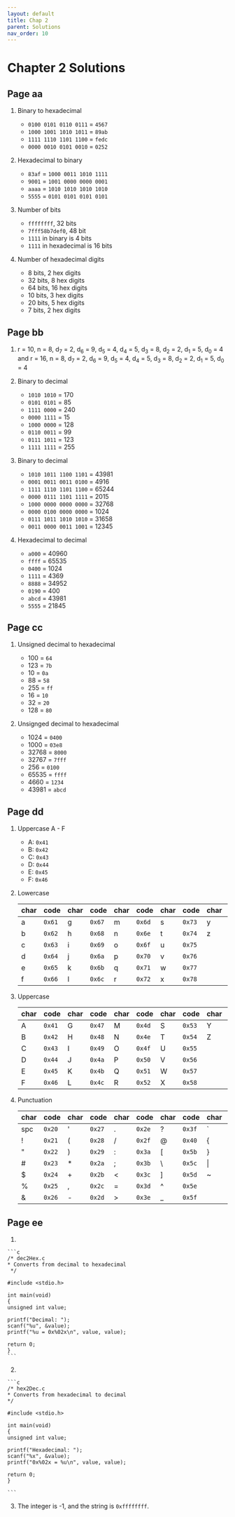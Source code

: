 ```yaml
---
layout: default
title: Chap 2
parent: Solutions
nav_order: 10
---
```


# Chapter 2 Solutions

## Page aa
1. Binary to hexadecimal

    - `0100 0101 0110 0111` = `4567`
    - `1000 1001 1010 1011` = `89ab`
    - `1111 1110 1101 1100` = `fedc`
    - `0000 0010 0101 0010` = `0252`

2. Hexadecimal to binary

    - `83af` = `1000 0011 1010 1111`
    - `9001` = `1001 0000 0000 0001`
    - `aaaa` = `1010 1010 1010 1010`
    - `5555` = `0101 0101 0101 0101`

3. Number of bits
    - `ffffffff`, 32 bits
    - `7fff58b7def0`, 48 bit
    - `1111` in binary is 4 bits
    - `1111` in hexadecimal is 16 bits


4. Number of hexadecimal digits
    - 8 bits, 2 hex digits
    - 32 bits, 8 hex digits
    - 64 bits, 16 hex digits
    - 10 bits, 3 hex digits
    - 20 bits, 5 hex digits
    - 7 bits, 2 hex digits

## Page bb
1. r = 10, n = 8, d<sub>7</sub> = 2, d<sub>6</sub> = 9, d<sub>5</sub> = 4, d<sub>4</sub> = 5, d<sub>3</sub> = 8, d<sub>2</sub> = 2, d<sub>1</sub> = 5, d<sub>0</sub> = 4 and r = 16, n = 8, d<sub>7</sub> = 2, d<sub>6</sub> = 9, d<sub>5</sub> = 4, d<sub>4</sub> = 5, d<sub>3</sub> = 8, d<sub>2</sub> = 2, d<sub>1</sub> = 5, d<sub>0</sub> = 4

2. Binary to decimal
    - `1010 1010` = 170
    - `0101 0101` = 85
    - `1111 0000` = 240
    - `0000 1111` = 15
    - `1000 0000` = 128
    - `0110 0011` = 99
    - `0111 1011` = 123
    - `1111 1111` = 255

3. Binary to decimal
    - `1010 1011 1100 1101` = 43981
    - `0001 0011 0011 0100` = 4916
    - `1111 1110 1101 1100` = 65244
    - `0000 0111 1101 1111` = 2015
    - `1000 0000 0000 0000` = 32768
    - `0000 0100 0000 0000` = 1024
    - `0111 1011 1010 1010` = 31658
    - `0011 0000 0011 1001` = 12345

4. Hexadecimal to decimal
    - `a000` = 40960
    - `ffff` = 65535
    - `0400` = 1024
    - `1111` = 4369
    - `8888` = 34952
    - `0190` = 400
    - `abcd` = 43981
    - `5555` = 21845

## Page cc
1. Unsigned decimal to hexadecimal
    - 100 = `64`
    - 123 = `7b`
    - 10 = `0a`
    - 88 = `58`
    - 255 = `ff`
    - 16 = `10`
    - 32 = `20`
    - 128 = `80`

2. Unsignged decimal to hexadecimal
    - 1024 = `0400`
    - 1000 = `03e8`
    - 32768 = `8000`
    - 32767 = `7fff`
    - 256 = `0100`
    - 65535 = `ffff`
    - 4660 = `1234`
    - 43981 = `abcd`

## Page dd
1. Uppercase A - F
   - A: `0x41`
   - B: `0x42`
   - C: `0x43`
   - D: `0x44`
   - E: `0x45`
   - F: `0x46`

2. Lowercase

    |char| code |char| code |char| code |char| code |char| code |
    |----|------|----|------|----|------|----|------|----|------|
    | a  |`0x61`| g  |`0x67`| m  |`0x6d`| s  |`0x73`| y  |`0x79`| 
    | b  |`0x62`| h  |`0x68`| n  |`0x6e`| t  |`0x74`| z  |`0x7a`|
    | c  |`0x63`| i  |`0x69`| o  |`0x6f`| u  |`0x75`|
    | d  |`0x64`| j  |`0x6a`| p  |`0x70`| v  |`0x76`|
    | e  |`0x65`| k  |`0x6b`| q  |`0x71`| w  |`0x77`|
    | f  |`0x66`| l  |`0x6c`| r  |`0x72`| x  |`0x78`|

3. Uppercase

    |char| code |char| code |char| code |char| code |char| code |
    |----|------|----|------|----|------|----|------|----|------|
    | A  |`0x41`| G  |`0x47`| M  |`0x4d`| S  |`0x53`| Y  |`0x59`| 
    | B  |`0x42`| H  |`0x48`| N  |`0x4e`| T  |`0x54`| Z  |`0x5a`|
    | C  |`0x43`| I  |`0x49`| O  |`0x4f`| U  |`0x55`|
    | D  |`0x44`| J  |`0x4a`| P  |`0x50`| V  |`0x56`|
    | E  |`0x45`| K  |`0x4b`| Q  |`0x51`| W  |`0x57`|
    | F  |`0x46`| L  |`0x4c`| R  |`0x52`| X  |`0x58`|

4. Punctuation

    |char| code |char| code |char| code |char| code |char| code |
    |----|------|----|------|----|------|----|------|----|------|
    |spc |`0x20`| '  |`0x27`| .  |`0x2e`| ?  |`0x3f`| ` |`0x60`|
    | !  |`0x21`| (  |`0x28`| /  |`0x2f`| @  |`0x40`| {  |`0x7b`|
    | "  |`0x22`| )  |`0x29`| :  |`0x3a`| [  |`0x5b`| }  |`0x7c`|
    | #  |`0x23`| *  |`0x2a`| ;  |`0x3b`| \\  |`0x5c`| \| |`0x7d`|
    | $  |`0x24`| +  |`0x2b`| <  |`0x3c`| ]  |`0x5d`| ~  |`0x7e`|
    | %  |`0x25`| ,  |`0x2c`| =  |`0x3d`| ^  |`0x5e`|
    | &  |`0x26`| -  |`0x2d`| >  |`0x3e`| _  |`0x5f`|

## Page ee
1. 

    ```c
    /* dec2Hex.c
    * Converts from decimal to hexadecimal
     */

    #include <stdio.h>

    int main(void)
    {
    unsigned int value;

    printf("Decimal: ");
    scanf("%u", &value);
    printf("%u = 0x%02x\n", value, value);

    return 0;
    }
    ```

2. 

    ```c
    /* hex2Dec.c
    * Converts from hexadecimal to decimal
    */

    #include <stdio.h>

    int main(void)
    {
    unsigned int value;

    printf("Hexadecimal: ");
    scanf("%x", &value);
    printf("0x%02x = %u\n", value, value);

    return 0;
    }

    ```

3. The integer is -1, and the string is `0xffffffff`.

